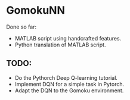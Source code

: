 # GomokuNN

Done so far:
* MATLAB script using handcrafted features.
* Python translation of MATLAB script.

## TODO:
* Do the Pythorch Deep Q-learning tutorial.
* Implement DQN for a simple task in Pytorch.
* Adapt the DQN to the Gomoku environment.
